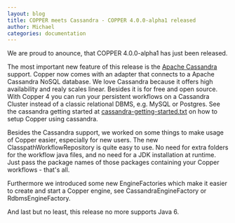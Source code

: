 ```yaml
---
layout: blog
title: COPPER meets Cassandra - COPPER 4.0.0-alpha1 released
author: Michael
categories: documentation
---
```


We are proud to anounce, that COPPER 4.0.0-alpha1 has just been released.

The most important new feature of this release is the [Apache Cassandra](http://cassandra.apache.org/) support. Copper now comes with an adapter that connects to a Apache Cassandra NoSQL database.
We love Cassandra because it offers high availability and realy scales linear. Besides it is for free and open source.
With Copper 4 you can run your persistent workflows on a Cassandra Cluster instead of a classic relational DBMS, e.g. MySQL or Postgres.
See the cassandra getting started at [cassandra-getting-started.txt](https://github.com/copper-engine/copper-engine/blob/master/projects/copper-cassandra/cassandra-storage/cassandra-getting-started.txt) on how to setup Copper using cassandra.

Besides the Cassandra support, we worked on some things to make usage of Copper easier, especially for new users.
The new ClasspathWorkflowRepository is quite easy to use. No need for extra folders for the workflow java files, and no need for a JDK installation at runtime.
Just pass the package names of those packages containing your Copper workflows - that's all.

Furthermore we introduced some new EngineFactories which make it easier to create and start a Copper engine, see CassandraEngineFactory or RdbmsEngineFactory.

And last but no least, this release no more supports Java 6.
